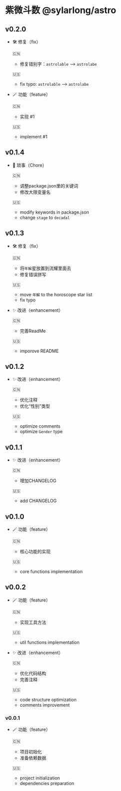 # 紫微斗数 @sylarlong/astro

## v0.2.0

- 🛠️ 修复（fix）

  🇨🇳
  - 修复错别字：`astrolable` --> `astrolabe`

  🇺🇸
  - fix typo: `astrolable` --> `astrolabe`

- 🪄 功能（feature）

  🇨🇳
  - 实现 #1

  🇺🇸
  - implement #1
 
## v0.1.4

- 🧹 琐事（Chore）

  🇨🇳
  - 调整package.json里的关键词
  - 修改大限变量名

  🇺🇸
  - modify keywords in package.json
  - change `stage` to `decadal`

## v0.1.3

- 🛠️ 修复（fix）

  🇨🇳
  - 将`年解`星放置到流耀里面去
  - 修复错误拼写

  🇺🇸
  - move `年解` to the horoscope star list
  - fix typo

- ✨ 改进（enhancement）

  🇨🇳
  - 完善ReadMe

  🇺🇸
  - imporove README

## v0.1.2

- ✨ 改进（enhancement）

  🇨🇳
  - 优化注释
  - 优化“性别”类型

  🇺🇸
  - optimize comments
  - optimize `Gender` type

## v0.1.1

- ✨ 改进（enhancement）

  🇨🇳
  - 增加CHANGELOG

  🇺🇸
  - add CHANGELOG

## v0.1.0

- 🪄 功能（feature）

  🇨🇳
  - 核心功能的实现

  🇺🇸
  - core functions implementation

## v0.0.2

- 🪄 功能（feature）

  🇨🇳
  - 实现工具方法

  🇺🇸
  - util functions implementation

- ✨ 改进（enhancement）

  🇨🇳
  - 优化代码结构
  - 完善注释

  🇺🇸
  - code structure optimization
  - comments improvement

### v0.0.1

- 🪄 功能（feature）

  🇨🇳
  - 项目初始化
  - 准备依赖数据

  🇺🇸
  - project initialization
  - dependencies preparation
